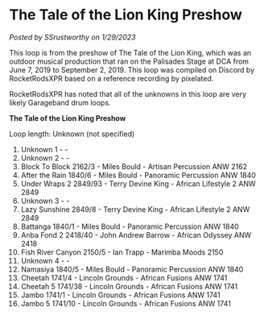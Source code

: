 # The Tale of the Lion King Preshow

*Posted by SSrustworthy on 1/29/2023*

This loop is from the preshow of The Tale of the Lion King, which was an outdoor musical production that ran on the Palisades Stage at DCA from June 7, 2019 to September 2, 2019. This loop was compiled on Discord by RocketRodsXPR based on a reference recording by pixelated.

RocketRodsXPR has noted that all of the unknowns in this loop are very likely Garageband drum loops.

**The Tale of the Lion King Preshow**

Loop length: Unknown (not specified)

1. Unknown 1 - -
2. Unknown 2 - -
3. Block To Block 2162/3 - Miles Bould - Artisan Percussion ANW 2162
4. After the Rain 1840/6 - Miles Bould - Panoramic Percussion ANW 1840
5. Under Wraps 2 2849/93 - Terry Devine King - African Lifestyle 2 ANW 2849
6. Unknown 3 - -
7. Lazy Sunshine 2849/8 - Terry Devine King - African Lifestyle 2 ANW 2849
8. Battanga 1840/1 - Miles Bould - Panoramic Percussion ANW 1840
9. Anba Fond 2 2418/40 - John Andrew Barrow - African Odyssey ANW 2418
10. Fish River Canyon 2150/5 - Ian Trapp - Marimba Moods 2150
11. Unknown 4 - -
12. Namasiya 1840/5 - Miles Bould - Panoramic Percussion ANW 1840
13. Cheetah 1741/4 - Lincoln Grounds - African Fusions ANW 1741
14. Cheetah 5 1741/38 - Lincoln Grounds - African Fusions ANW 1741
15. Jambo 1741/1 - Lincoln Grounds - African Fusions ANW 1741
16. Jambo 5 1741/10 - Lincoln Grounds - African Fusions ANW 1741